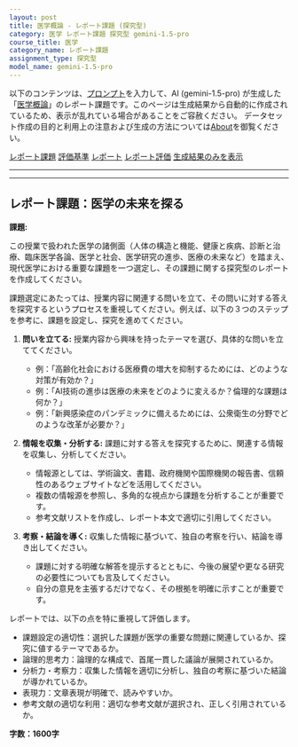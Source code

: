 ```yaml
---
layout: post
title: 医学概論 - レポート課題 (探究型)
category: 医学 レポート課題 探究型 gemini-1.5-pro
course_title: 医学
category_name: レポート課題
assignment_type: 探究型
model_name: gemini-1.5-pro
---
```


以下のコンテンツは、[プロンプト](http://127.0.0.1:8000/generated/医学/gemini-1.5-pro/prompt_レポート課題-探究型.md)を入力して、AI (gemini-1.5-pro) が生成した「[医学概論](/contents/医学/)」のレポート課題です。このページは生成結果から自動的に作成されているため、表示が乱れている場合があることをご容赦ください。
データセット作成の目的と利用上の注意および生成の方法については[About](/About)を御覧ください。

[レポート課題](../レポート課題-探究型)
[評価基準](../評価基準-探究型)
[レポート](../レポート-探究型)
[レポート評価](../レポート評価-探究型)
[生成結果のみを表示](http://127.0.0.1:8000/generated/医学/gemini-1.5-pro/レポート課題-探究型.md)
  

***
***
  
## レポート課題：医学の未来を探る

**課題:**

この授業で扱われた医学の諸側面（人体の構造と機能、健康と疾病、診断と治療、臨床医学各論、医学と社会、医学研究の進歩、医療の未来など）を踏まえ、現代医学における重要な課題を一つ選定し、その課題に関する探究型のレポートを作成してください。

課題選定にあたっては、授業内容に関連する問いを立て、その問いに対する答えを探究するというプロセスを重視してください。例えば、以下の３つのステップを参考に、課題を設定し、探究を進めてください。

1. **問いを立てる:** 授業内容から興味を持ったテーマを選び、具体的な問いを立ててください。
    * 例：「高齢化社会における医療費の増大を抑制するためには、どのような対策が有効か？」
    * 例：「AI技術の進歩は医療の未来をどのように変えるか？倫理的な課題は何か？」
    * 例：「新興感染症のパンデミックに備えるためには、公衆衛生の分野でどのような改革が必要か？」

2. **情報を収集・分析する:** 課題に対する答えを探究するために、関連する情報を収集し、分析してください。
    * 情報源としては、学術論文、書籍、政府機関や国際機関の報告書、信頼性のあるウェブサイトなどを活用してください。
    * 複数の情報源を参照し、多角的な視点から課題を分析することが重要です。
    * 参考文献リストを作成し、レポート本文で適切に引用してください。

3. **考察・結論を導く:** 収集した情報に基づいて、独自の考察を行い、結論を導き出してください。
    * 課題に対する明確な解答を提示するとともに、今後の展望や更なる研究の必要性についても言及してください。
    * 自分の意見を主張するだけでなく、その根拠を明確に示すことが重要です。


レポートでは、以下の点を特に重視して評価します。

* 課題設定の適切性：選択した課題が医学の重要な問題に関連しているか、探究に値するテーマであるか。
* 論理的思考力：論理的な構成で、首尾一貫した議論が展開されているか。
* 分析力・考察力：収集した情報を適切に分析し、独自の考察に基づいた結論が導かれているか。
* 表現力：文章表現が明確で、読みやすいか。
* 参考文献の適切な利用：適切な参考文献が選択され、正しく引用されているか。


**字数：1600字**
